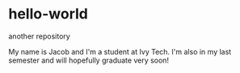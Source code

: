 # hello-world
another repository

My name is Jacob and I'm a student at Ivy Tech. I'm also in my last semester and will hopefully graduate very soon!
